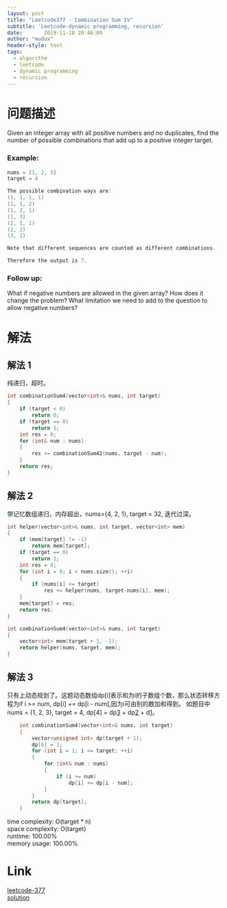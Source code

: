 ```yaml
---
layout: post
title: "Leetcode377 - Combination Sum IV"
subtitle: 'Leetcode-dynamic programming, recursion'
date:       2019-11-18 20:46:00
author: "mudux"
header-style: text
tags:
  - algorithm
  - leetcode
  - dynamic programming
  - recursion
---
```


# 问题描述
Given an integer array with all positive numbers and no duplicates, find the number of possible combinations that add up to a positive integer target.
### Example:
```c++
nums = [1, 2, 3]
target = 4

The possible combination ways are:
(1, 1, 1, 1)
(1, 1, 2)
(1, 2, 1)
(1, 3)
(2, 1, 1)
(2, 2)
(3, 1)

Note that different sequences are counted as different combinations.

Therefore the output is 7.
```
### Follow up:
What if negative numbers are allowed in the given array?
How does it change the problem?
What limitation we need to add to the question to allow negative numbers?

# 解法
## 解法 1
纯递归，超时。
```c++
int combinationSum4(vector<int>& nums, int target)
{
	if (target < 0)
		return 0;
	if (target == 0)
		return 1;
	int res = 0;
	for (int& num : nums)
	{
		res += combinationSum42(nums, target - num);
	}
	return res;
}
```
## 解法 2
带记忆数组递归，内存超出，nums={4, 2, 1}, target = 32, 迭代过深。
```c++
int helper(vector<int>& nums, int target, vector<int> mem)
{
	if (mem[target] != -1)
		return mem[target];
	if (target == 0)
		return 1;
	int res = 0;
	for (int i = 0; i < nums.size(); ++i)
	{
		if (nums[i] <= target)
			res += helper(nums, target-nums[i], mem);
	}
	mem[target] = res;
	return res;
}

int combinationSum4(vector<int>& nums, int target)
{
	vector<int> mem(target + 1, -1);
	return helper(nums, target, mem);
}
```

## 解法 3
只有上动态规划了。这题动态数组dp[i]表示和为i的子数组个数，那么状态转移方程为if i >= num, dp[i] += dp[i - num],因为i可由别的数加和得到。
如题目中nums = {1, 2, 3}, target = 4, dp[4] = dp[3](4-1) + dp[2](4-2) + d[1](4-3)。
```c++
    int combinationSum4(vector<int>& nums, int target)
    {
        vector<unsigned int> dp(target + 1);
        dp[0] = 1;
        for (int i = 1; i <= target; ++i)
        {
            for (int& num : nums)
            {
                if (i >= num)
                    dp[i] += dp[i - num];
            }
        }
        return dp[target];
    }
```
time complexity: O(target * n)  
space complexity: O(target)  
runtime: 100.00%  
memory usage:  100.00%  

# Link
[leetcode-377](https://leetcode.com/problems/combination-sum-iv/)  
[solution](https://leetcode.com/problems/combination-sum-iv/discuss/85036/1ms-Java-DP-Solution-with-Detailed-Explanation)  